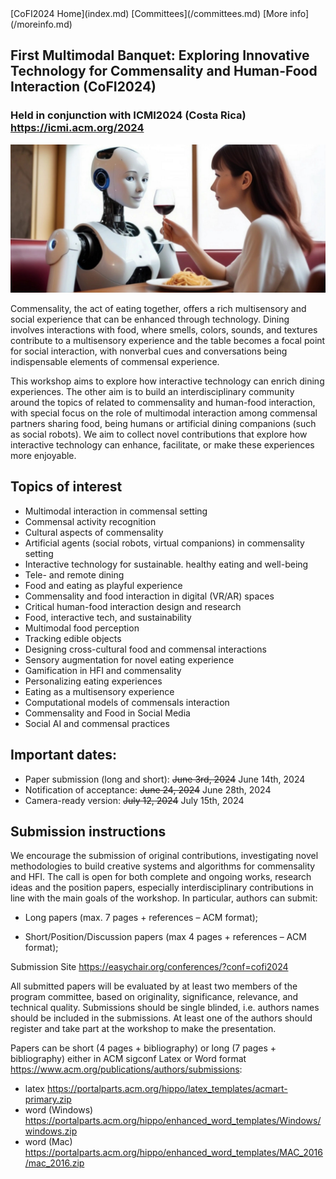 <link rel="stylesheet" href="styles/retro.css">
<link rel="stylesheet" href="styles/images.css">
[CoFI2024 Home](index.md) [Committees](/committees.md) [More info](/moreinfo.md)

## First Multimodal Banquet: Exploring Innovative Technology for Commensality and Human-Food Interaction (CoFI2024)

### Held in conjunction with ICMI2024 (Costa Rica) <https://icmi.acm.org/2024>

![alt text](images/cofi2024-photo.png)

<!--## Proceedings

http://ceur-ws.org/Vol-2934/-->

Commensality, the act of eating together, offers a rich multisensory and social experience that can be enhanced through technology. Dining involves interactions with food, where smells, colors, sounds, and textures contribute to a multisensory experience and the table becomes a focal point for social interaction, with nonverbal cues and conversations being indispensable elements of commensal experience.

This workshop aims to explore how interactive technology can enrich dining experiences. The other aim is to build an interdisciplinary community around the topics of related to commensality and human-food interaction, with special focus on the role of multimodal interaction among commensal partners sharing food, being humans or artificial dining companions (such as social robots). We aim to collect novel contributions that explore how interactive technology can enhance, facilitate, or make these experiences more enjoyable.

## Topics of interest

- Multimodal interaction in commensal setting
- Commensal activity recognition
- Cultural aspects of commensality
- Artificial agents (social robots, virtual companions) in commensality setting
- Interactive technology for sustainable. healthy eating and well-being
- Tele- and remote dining
- Food and eating as playful experience
- Commensality and food interaction in digital (VR/AR) spaces
- Critical human-food interaction design and research
- Food, interactive tech, and sustainability
- Multimodal food perception
- Tracking edible objects
- Designing cross-cultural food and commensal interactions
- Sensory augmentation for novel eating experience
- Gamification in HFI and commensality
- Personalizing eating experiences
- Eating as a multisensory experience
- Computational models of commensals interaction
- Commensality and Food in Social Media
- Social AI and commensal practices

## Important dates:

- Paper submission (long and short): ~~June 3rd, 2024~~ June 14th, 2024
- Notification of acceptance: ~~June 24, 2024~~ June 28th, 2024
- Camera-ready version: ~~July 12, 2024~~ July 15th, 2024

## Submission instructions

We encourage the submission of original contributions, investigating novel methodologies to build creative systems and algorithms for commensality and HFI. The call is open for both complete and ongoing works, research ideas and the position papers, especially interdisciplinary contributions in line with the main goals of the workshop.  In particular, authors can submit:

- Long papers (max. 7 pages + references – ACM format);

- Short/Position/Discussion papers (max 4 pages + references – ACM format);

Submission Site <https://easychair.org/conferences/?conf=cofi2024>

All submitted papers will be evaluated by at least two members of the program committee, based on originality, significance, relevance, and technical quality. Submissions should be single blinded, i.e. authors names should be included in the submissions. At least one of the authors should register and take part at the workshop to make the presentation. 

Papers can be short (4 pages + bibliography) or long (7 pages + bibliography) either in ACM sigconf Latex or Word format <https://www.acm.org/publications/authors/submissions>:

- latex <https://portalparts.acm.org/hippo/latex_templates/acmart-primary.zip>
- word (Windows) <https://portalparts.acm.org/hippo/enhanced_word_templates/Windows/windows.zip>
- word (Mac) <https://portalparts.acm.org/hippo/enhanced_word_templates/MAC_2016/mac_2016.zip>
